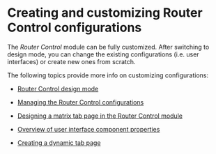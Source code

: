 # Creating and customizing Router Control configurations

The *Router Control* module can be fully customized. After switching to design mode, you can change the existing configurations (i.e. user interfaces) or create new ones from scratch.

The following topics provide more info on customizing configurations:

- [Router Control design mode](Router_Control_design_mode.md)

- [Managing the Router Control configurations](Managing_the_Router_Control_configurations.md)

- [Designing a matrix tab page in the Router Control module](Designing_a_matrix_tab_page_in_the_Router_Control_module.md)

- [Overview of user interface component properties](Overview_of_user_interface_component_properties.md)

- [Creating a dynamic tab page](Creating_a_dynamic_tab_page.md)
